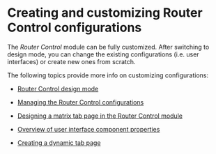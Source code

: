 # Creating and customizing Router Control configurations

The *Router Control* module can be fully customized. After switching to design mode, you can change the existing configurations (i.e. user interfaces) or create new ones from scratch.

The following topics provide more info on customizing configurations:

- [Router Control design mode](Router_Control_design_mode.md)

- [Managing the Router Control configurations](Managing_the_Router_Control_configurations.md)

- [Designing a matrix tab page in the Router Control module](Designing_a_matrix_tab_page_in_the_Router_Control_module.md)

- [Overview of user interface component properties](Overview_of_user_interface_component_properties.md)

- [Creating a dynamic tab page](Creating_a_dynamic_tab_page.md)
